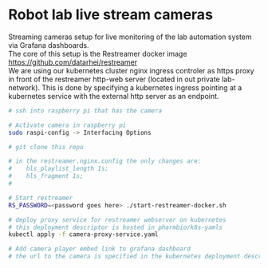 # Robot lab live stream cameras
Streaming cameras setup for live monitoring of the lab automation system via Grafana dashboards.
<br>
The core of this setup is the Restreamer docker image https://github.com/datarhei/restreamer
<br>
We are using our kubernetes cluster nginx ingress controler as https proxy in front of the restreamer http-web server (located in out private lab-network). This is done by specifying a kubernetes ingress pointing at a kubernetes service with the external http server as an endpoint.
```bash
# ssh into raspberry pi that has the camera

# Activate camera in raspberry pi
sudo raspi-config -> Interfacing Options

# git clone this repo

# in the restreamer.nginx.config the only changes are:
#    hls_playlist_length 1s;
#    hls_fragment 1s;
#

# Start restreamer
RS_PASSWORD=<password goes here> ./start-restreamer-docker.sh

# deploy proxy service for restreamer webserver on kubernetes
# this deployment descriptor is hosted in pharmbio/k8s-yamls
kubectl apply -f camera-proxy-service.yaml

# Add camera player embed link to grafana dashboard
# the url to the camera is specified in the kubernetes deployment descriptor "camera-proxy-service.yaml"
```
